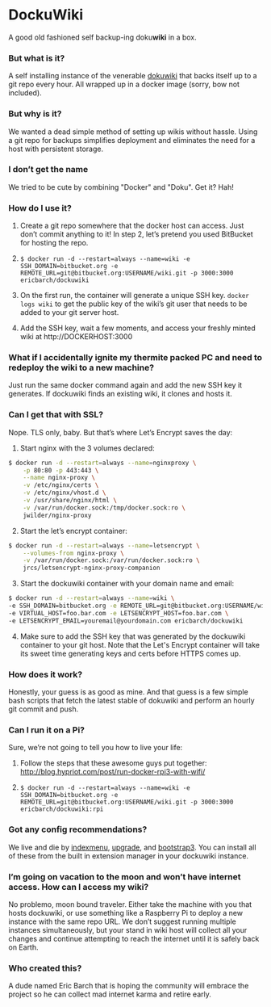 # DockuWiki
A good old fashioned self backup-ing doku**wiki** in a box.


### But what is it?
A self installing instance of the venerable [dokuwiki](https://dokuwiki.org) that backs itself up to a git repo every hour. All wrapped up in a docker image (sorry, bow not included).


### But why is it?
We wanted a dead simple method of setting up wikis without hassle. Using a git repo for backups simplifies deployment and eliminates the need for a host with persistent storage.


### I don’t get the name
We tried to be cute by combining "Docker" and "Doku". Get it? Hah!


### How do I use it?
1. Create a git repo somewhere that the docker host can access. Just don’t commit anything to it! In step 2, let’s pretend you used BitBucket for hosting the repo.


2. ```$ docker run -d --restart=always --name=wiki -e SSH_DOMAIN=bitbucket.org -e REMOTE_URL=git@bitbucket.org:USERNAME/wiki.git -p 3000:3000 ericbarch/dockuwiki```


3. On the first run, the container will generate a unique SSH key. ```docker logs wiki``` to get the public key of the wiki’s git user that needs to be added to your git server host.


4. Add the SSH key, wait a few moments, and access your freshly minted wiki at http://DOCKERHOST:3000


### What if I accidentally ignite my thermite packed PC and need to redeploy the wiki to a new machine?
Just run the same docker command again and add the new SSH key it generates. If dockuwiki finds an existing wiki, it clones and hosts it.


### Can I get that with SSL?
Nope. TLS only, baby. But that’s where Let’s Encrypt saves the day:

1. Start nginx with the 3 volumes declared:
```bash
$ docker run -d --restart=always --name=nginxproxy \
    -p 80:80 -p 443:443 \
    --name nginx-proxy \
    -v /etc/nginx/certs \
    -v /etc/nginx/vhost.d \
    -v /usr/share/nginx/html \
    -v /var/run/docker.sock:/tmp/docker.sock:ro \
    jwilder/nginx-proxy
```

2. Start the let’s encrypt container:
```bash
$ docker run -d --restart=always --name=letsencrypt \
    --volumes-from nginx-proxy \
    -v /var/run/docker.sock:/var/run/docker.sock:ro \
    jrcs/letsencrypt-nginx-proxy-companion
```

3. Start the dockuwiki container with your domain name and email:

```bash
$ docker run -d --restart=always --name=wiki \
-e SSH_DOMAIN=bitbucket.org -e REMOTE_URL=git@bitbucket.org:USERNAME/wiki.git \
-e VIRTUAL_HOST=foo.bar.com -e LETSENCRYPT_HOST=foo.bar.com \
-e LETSENCRYPT_EMAIL=youremail@yourdomain.com ericbarch/dockuwiki
```

4. Make sure to add the SSH key that was generated by the dockuwiki container to your git host. Note that the Let's Encrypt container will take its sweet time generating keys and certs before HTTPS comes up.


### How does it work?
Honestly, your guess is as good as mine. And that guess is a few simple bash scripts that fetch the latest stable of dokuwiki and perform an hourly git commit and push.


### Can I run it on a Pi?
Sure, we’re not going to tell you how to live your life:

1. Follow the steps that these awesome guys put together: http://blog.hypriot.com/post/run-docker-rpi3-with-wifi/


2. ```$ docker run -d --restart=always --name=wiki -e SSH_DOMAIN=bitbucket.org -e REMOTE_URL=git@bitbucket.org:USERNAME/wiki.git -p 3000:3000 ericbarch/dockuwiki:rpi```


### Got any config recommendations?
We live and die by [indexmenu](https://www.dokuwiki.org/plugin:indexmenu), [upgrade](https://www.dokuwiki.org/plugin:upgrade), and [bootstrap3](https://www.dokuwiki.org/template:bootstrap3). You can install all of these from the built in extension manager in your dockuwiki instance.


### I’m going on vacation to the moon and won’t have internet access. How can I access my wiki?
No problemo, moon bound traveler. Either take the machine with you that hosts dockuwiki, or use something like a Raspberry Pi to deploy a new instance with the same repo URL. We don’t suggest running multiple instances simultaneously, but your stand in wiki host will collect all your changes and continue attempting to reach the internet until it is safely back on Earth.


### Who created this?
A dude named Eric Barch that is hoping the community will embrace the project so he can collect mad internet karma and retire early.
